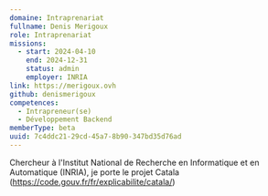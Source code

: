 ```yaml
---
domaine: Intraprenariat
fullname: Denis Merigoux
role: Intraprenariat
missions:
  - start: 2024-04-10
    end: 2024-12-31
    status: admin
    employer: INRIA
link: https://merigoux.ovh
github: denismerigoux
competences:
  - Intrapreneur(se)
  - Développement Backend
memberType: beta
uuid: 7c4ddc21-29cd-45a7-8b90-347bd35d76ad
---
```

Chercheur à l'Institut National de Recherche en Informatique et en Automatique (INRIA), je porte le projet Catala (https://code.gouv.fr/fr/explicabilite/catala/)

